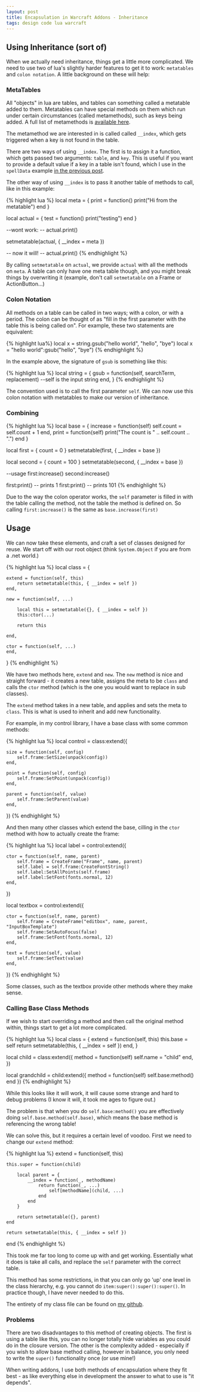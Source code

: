 ```yaml
---
layout: post
title: Encapsulation in Warcraft Addons - Inheritance
tags: design code lua warcraft
---
```


## Using Inheritance (sort of)

When we actually need inheritance, things get a little more complicated.  We need to use two of lua's slightly harder features to get it to work: `metatables` and `colon notation`.  A little background on these will help:

### MetaTables

All "objects" in lua are tables, and tables can something called a metatable added to them.  Metatables can have special methods on them which run under certain circumstances (called metamethods), such as keys being added.  A full list of metamethods is [available here][lua-metamethods].

The metamethod we are interested in is called called `__index`, which gets triggered when a key is not found in the table.

There are two ways of using `__index`.  The first is to assign it a function, which gets passed two arguments: `table`, and `key`.  This is useful if you want to provide a default value if a key in a table isn't found, which I use in the `spellData` example [in the previous post][blog-wow-closure].

The other way of using `__index` is to pass it another table of methods to call, like in this example:

{% highlight lua %}
local meta = {
	print = function()
		print("Hi from the metatable")
	end
}

local actual = {
	test = function()
		print("testing")
	end
}

--wont work:
-- actual.print()

setmetatable(actual, { __index = meta })

-- now it will!
-- actual.print()
{% endhighlight %}

By calling `setmetatable` on `actual`, we provide `actual` with all the methods on `meta`.  A table can only have one meta table though, and you might break things by overwriting it (example, don't call `setmetatable` on a Frame or ActionButton...)

### Colon Notation

All methods on a table can be called in two ways; with a colon, or with a period.  The colon can be thought of as "fill in the first parameter with the table this is being called on".  For example, these two statements are equivalent:

{% highlight lua%}
local x = string.gsub("hello world", "hello", "bye")
local x = "hello world":gsub("hello", "bye")
{% endhighlight %}

In the example above, the signature of `gsub` is something like this:

{% highlight lua %}
local string = {
	gsub = function(self, searchTerm, replacement)
		--self is the input string
	end,
}
{% endhighlight %}

The convention used is to call the first parameter `self`.  We can now use this colon notation with metatables to make our version of inheritance.

### Combining

{% highlight lua %}
local base = {
	increase = function(self)
		self.count = self.count + 1
	end,
	print = function(self)
		print("The count is " .. self.count .. ".")
	end
}

local first = {
	count = 0
}
setmetatable(first, { __index = base })

local second = {
	count = 100
}
setmetatable(second, { __index = base })

--usage
first:increase()
second:increase()

first:print()		-- prints 1
first:print()		-- prints 101
{% endhighlight %}

Due to the way the colon operator works, the `self` parameter is filled in with the table calling the method, not the table the method is defined on.  So calling `first:increase()` is the same as `base.increase(first)`

## Usage

We can now take these elements, and craft a set of classes designed for reuse.  We start off with our root object (think `System.Object` if you are from a .net world.)

{% highlight lua %}
local class = {

	extend = function(self, this)
		return setmetatable(this, { __index = self })
	end,

	new = function(self, ...)

		local this = setmetatable({}, { __index = self })
		this:ctor(...)

		return this

	end,

	ctor = function(self, ...)
	end,
}
{% endhighlight %}

We have two methods here, `extend` and `new`.  The `new` method is nice and straight forward - it creates a new table, assigns the meta to be `class` and calls the `ctor` method (which is the one you would want to replace in sub classes).

The `extend` method takes in a new table, and applies and sets the meta to `class`.  This is what is used to inherit and add new functionality.  

For example, in my control library, I have a base class with some common methods:

{% highlight lua %}
local control = class:extend({

	size = function(self, config)
		self.frame:SetSize(unpack(config))
	end,

	point = function(self, config)
		self.frame:SetPoint(unpack(config))
	end,

	parent = function(self, value)
		self.frame:SetParent(value)
	end,
})
{% endhighlight %}

And then many other classes which extend the base, cilling in the `ctor` method with how to actually create the frame:

{% highlight lua %}
local label = control:extend({

	ctor = function(self, name, parent)
		self.frame = CreateFrame("Frame", name, parent)
		self.label = self.frame:CreateFontString()
		self.label:SetAllPoints(self.frame)
		self.label:SetFont(fonts.normal, 12)
	end,
})

local textbox  = control:extend({

	ctor = function(self, name, parent)
		self.frame = CreateFrame("editbox", name, parent, "InputBoxTemplate")
		self.frame:SetAutoFocus(false)
		self.frame:SetFont(fonts.normal, 12)
	end,

	text = function(self, value)
		self.frame:SetText(value)
	end,
})
{% endhighlight %}

Some classes, such as the textbox provide other methods where they make sense.

### Calling Base Class Methods

If we wish to start overriding a method and then call the original method within, things start to get a lot more complicated.

{% highlight lua %}
local class = {
	extend = function(self, this)
		this.base = self
		return setmetatable(this, { __index = self })
	end,
}

local child = class:extend({
	method = function(self)
		self.name = "child"
	end,
})

local grandchild = child:extend({
	method = function(self)
		self.base:method()
	end
})
{% endhighlight %}

While this looks like it will work, it will cause some strange and hard to debug problems (I know it will, it took me ages to figure out.)

The problem is that when you do `self.base:method()` you are effectively doing `self.base.method(self.base)`, which means the base method is referencing the wrong table!

We can solve this, but it requires a certain level of voodoo.  First we need to change our `extend` method:

{% highlight lua %}
extend = function(self, this)

	this.super = function(child)

		local parent = {
			__index = function(_, methodName)
				return function(_, ...)
					self[methodName](child, ...)
				end
			end
		}

		return setmetatable({}, parent)
	end

	return setmetatable(this, { __index = self })
end
{% endhighlight %}

This took me far too long to come up with and get working.  Essentially what it does is take all calls, and replace the `self` parameter with the correct table.  

This method has some restrictions, in that you can only go 'up' one level in the class hierarchy, e.g. you cannot do `item:super():super():super()`.  In practice though, I have never needed to do this.

The entirety of my class file can be found on [my github][dark-class].

### Problems

There are two disadvantages to this method of creating objects.  The first is using a table like this, you can no longer totally hide variables as you could do in the closure version.  The other is the complexity added - especially if you wish to allow base method calling, however in balance, you only need to write the `super()` functionality once (or use mine!)

When writing addons, I use both methods of encapsulation where they fit best - as like everything else in development the answer to what to use is "it depends".

[wiki-closure]: http://en.wikipedia.org/wiki/Closure_(computer_programming)
[dark-bags-groups]: https://github.com/Pondidum/Dark.Bags/tree/master/groups
[lua-metamethods]: http://lua-users.org/wiki/MetatableEvents
[blog-wow-closure]: http://andydote.co.uk/2014/11/28/encapsulation-in-warcraft-addons-closures.html
[dark-class]: https://github.com/Pondidum/Dark/blob/abcaa319ccce1bb448a1e04f1d82b8d24578acbe/class.lua
